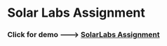 # Solar Labs Assignment
### Click for demo ---> [SolarLabs Assignment](https://aryanpratap.in/SolarLabs-Assessment)
